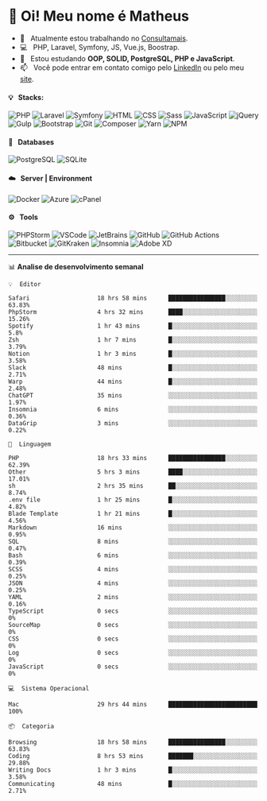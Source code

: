 # 👋 Oi! Meu nome é Matheus

- 🔭 &nbsp; Atualmente estou trabalhando no [Consultamais](https://consultamais.com.br/).
- 💻 &nbsp; PHP, Laravel, Symfony, JS, Vue.js, Boostrap.
- 🌱 &nbsp; Estou estudando **OOP, SOLID, PostgreSQL, PHP e JavaScript**.
- 📫 &nbsp; Você pode entrar em contato comigo pelo [LinkedIn](https://www.linkedin.com/in/matheuscamargoxavier/) ou pelo meu [site](https://matheuscamargo.co).

#### 💡 &nbsp; Stacks:
![PHP](https://img.shields.io/badge/-PHP-777BB4?&logo=php&logoColor=FFFFFF)
![Laravel](https://img.shields.io/badge/-Laravel-FF2D20?&logo=laravel&logoColor=FFFFFF)
![Symfony](https://img.shields.io/badge/-Symfony-000000?&logo=symfony&logoColor=FFFFFF)
![HTML](https://img.shields.io/badge/-HTML-E34F26?&logo=html5&logoColor=FFFFFF)
![CSS](https://img.shields.io/badge/-CSS-1572B6?&logo=css3&logoColor=FFFFFF)
![Sass](https://img.shields.io/badge/-Sass-CC6699?&logo=sass&logoColor=FFFFFF)
![JavaScript](https://img.shields.io/badge/-JavaScript-F7DF1E?&logo=javascript&logoColor=FFFFFF)
![jQuery](https://img.shields.io/badge/-jQuery-0769AD?&logo=jquery&logoColor=FFFFFF)
![Gulp](https://img.shields.io/badge/-Gulp-CF4647?&logo=gulp&logoColor=FFFFFF)
![Bootstrap](https://img.shields.io/badge/-Bootstrap-7952B3?&logo=bootstrap&logoColor=FFFFFF)
![Git](https://img.shields.io/badge/-Git-F05032?&logo=git&logoColor=FFFFFF)
![Composer](https://img.shields.io/badge/-Composer-885630?&logo=composer&logoColor=FFFFFF)
![Yarn](https://img.shields.io/badge/-Yarn-2C8EBB?&logo=yarn&logoColor=FFFFFF)
![NPM](https://img.shields.io/badge/-npm-CB3837?&logo=npm&logoColor=FFFFFF)

#### 💾 &nbsp; Databases
![PostgreSQL](https://img.shields.io/badge/-PostgreSQL-336791?&logo=PostgreSQL&logoColor=FFFFFF)
![SQLite](https://img.shields.io/badge/-SQLite-003B57?&logo=SQLite&logoColor=FFFFFF)

#### ☁️ &nbsp; Server | Environment
![Docker](https://img.shields.io/badge/-Docker-2496ED?&logo=docker&logoColor=FFFFFF)
![Azure](https://img.shields.io/badge/-Azure-0089D6?&logo=microsoft%20azure&logoColor=FFFFFF)
![cPanel](https://img.shields.io/badge/-cPanel-FF6C2C?&logo=cpanel&logoColor=FFFFFF)

#### ⚙️ &nbsp; Tools
![PHPStorm](https://img.shields.io/badge/-PHPStorm-000000?&logo=PHPStorm&logoColor=FFFFFF)
![VSCode](https://img.shields.io/badge/-VSCode-007ACC?&logo=Visual%20Studio%20Code&logoColor=FFFFFF) 
![JetBrains](https://img.shields.io/badge/-JetBrains-000000?&logo=jetbrains&logoColor=FFFFFF) 
![GitHub](https://img.shields.io/badge/-GitHub-181717?&logo=github&logoColor=FFFFFF) 
![GitHub Actions](https://img.shields.io/badge/-GitHub%20Actions-181717?&logo=GitHub%20Actions&logoColor=FFFFFF) 
![Bitbucket](https://img.shields.io/badge/-Bitbucket-0052CC?&logo=bitbucket&logoColor=FFFFFF)
![GitKraken](https://img.shields.io/badge/-GitKraken-179287?&logo=GitKraken&logoColor=FFFFFF)
![Insomnia](https://img.shields.io/badge/-Insomnia-5849BE?&logo=Insomnia&logoColor=FFFFFF)
![Adobe XD](https://img.shields.io/badge/-Adobe%20XD-FF61F6?&logo=adobe%20xd&logoColor=FFFFFF) 
_______

📊  **Analise de desenvolvimento semanal**
```text
💡  Editor

Safari                   18 hrs 58 mins      ████████████████░░░░░░░░░     63.83%
PhpStorm                 4 hrs 32 mins       ████░░░░░░░░░░░░░░░░░░░░░     15.26%
Spotify                  1 hr 43 mins        █░░░░░░░░░░░░░░░░░░░░░░░░       5.8%
Zsh                      1 hr 7 mins         █░░░░░░░░░░░░░░░░░░░░░░░░      3.79%
Notion                   1 hr 3 mins         █░░░░░░░░░░░░░░░░░░░░░░░░      3.58%
Slack                    48 mins             █░░░░░░░░░░░░░░░░░░░░░░░░      2.71%
Warp                     44 mins             █░░░░░░░░░░░░░░░░░░░░░░░░      2.48%
ChatGPT                  35 mins             ░░░░░░░░░░░░░░░░░░░░░░░░░      1.97%
Insomnia                 6 mins              ░░░░░░░░░░░░░░░░░░░░░░░░░      0.36%
DataGrip                 3 mins              ░░░░░░░░░░░░░░░░░░░░░░░░░      0.22%
```
```text
💬  Linguagem

PHP                      18 hrs 33 mins      ████████████████░░░░░░░░░     62.39%
Other                    5 hrs 3 mins        ████░░░░░░░░░░░░░░░░░░░░░     17.01%
sh                       2 hrs 35 mins       ██░░░░░░░░░░░░░░░░░░░░░░░      8.74%
.env file                1 hr 25 mins        █░░░░░░░░░░░░░░░░░░░░░░░░      4.82%
Blade Template           1 hr 21 mins        █░░░░░░░░░░░░░░░░░░░░░░░░      4.56%
Markdown                 16 mins             ░░░░░░░░░░░░░░░░░░░░░░░░░      0.95%
SQL                      8 mins              ░░░░░░░░░░░░░░░░░░░░░░░░░      0.47%
Bash                     6 mins              ░░░░░░░░░░░░░░░░░░░░░░░░░      0.39%
SCSS                     4 mins              ░░░░░░░░░░░░░░░░░░░░░░░░░      0.25%
JSON                     4 mins              ░░░░░░░░░░░░░░░░░░░░░░░░░      0.25%
YAML                     2 mins              ░░░░░░░░░░░░░░░░░░░░░░░░░      0.16%
TypeScript               0 secs              ░░░░░░░░░░░░░░░░░░░░░░░░░         0%
SourceMap                0 secs              ░░░░░░░░░░░░░░░░░░░░░░░░░         0%
CSS                      0 secs              ░░░░░░░░░░░░░░░░░░░░░░░░░         0%
Log                      0 secs              ░░░░░░░░░░░░░░░░░░░░░░░░░         0%
JavaScript               0 secs              ░░░░░░░░░░░░░░░░░░░░░░░░░         0%
```
```text
💻  Sistema Operacional

Mac                      29 hrs 44 mins      █████████████████████████       100%
```
```text
📦  Categoria

Browsing                 18 hrs 58 mins      ████████████████░░░░░░░░░     63.83%
Coding                   8 hrs 53 mins       ███████░░░░░░░░░░░░░░░░░░     29.88%
Writing Docs             1 hr 3 mins         █░░░░░░░░░░░░░░░░░░░░░░░░      3.58%
Communicating            48 mins             █░░░░░░░░░░░░░░░░░░░░░░░░      2.71%
```
